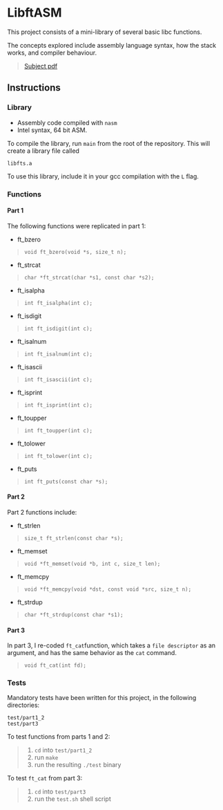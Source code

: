 # LibftASM

This project consists of a mini-library of several basic libc functions.

The concepts explored include assembly language syntax, how the stack works, and compiler behaviour.

> [Subject pdf](https://github.com/Caruychen/42Cursus/blob/main/pdf/libft-asm.en.pdf)

## Instructions

### Library
* Assembly code compiled with `nasm`
* Intel syntax, 64 bit ASM.

To compile the library, run `main` from the root of the repository. This will create a library file called
```
libfts.a
```

To use this library, include it in your gcc compilation with the `L` flag.

### Functions

#### Part 1
The following functions were replicated in part 1:
* ft\_bzero
> `void ft_bzero(void *s, size_t n);`
* ft\_strcat
> `char *ft_strcat(char *s1, const char *s2);`
* ft\_isalpha
> `int ft_isalpha(int c);`
* ft\_isdigit
> `int ft_isdigit(int c);`
* ft\_isalnum
> `int ft_isalnum(int c);`
* ft\_isascii
> `int ft_isascii(int c);`
* ft\_isprint
> `int ft_isprint(int c);`
* ft\_toupper
> `int ft_toupper(int c);`
* ft\_tolower
> `int ft_tolower(int c);`
* ft\_puts
> `int ft_puts(const char *s);`

#### Part 2
Part 2 functions include:
* ft\_strlen
> `size_t ft_strlen(const char *s);`
* ft\_memset
> `void *ft_memset(void *b, int c, size_t len);`
* ft\_memcpy
> `void *ft_memcpy(void *dst, const void *src, size_t n);`
* ft\_strdup
> `char *ft_strdup(const char *s1);`

#### Part 3
In part 3, I re-coded `ft_cat`function, which takes a `file descriptor` as an argument, and has the same behavior as the `cat` command.
> `void ft_cat(int fd);`

### Tests

Mandatory tests have been written for this project, in the following directories:
```
test/part1_2
test/part3
```

To test functions from parts 1 and 2:
> 1. `cd` into `test/part1_2`
> 2. run `make`
> 3. run the resulting `./test` binary

To test `ft_cat` from part 3:
> 1. `cd` into `test/part3`
> 2. run the `test.sh` shell script
